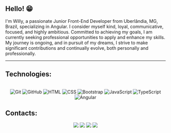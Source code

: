 ## Hello! 😁
I'm Willy, a passionate Junior Front-End Developer from Uberlândia, MG, Brazil, specializing in Angular. I consider myself kind, loyal, communicative, focused, and highly ambitious. Committed to achieving my goals, I am currently seeking professional opportunities to apply and enhance my skills. My journey is ongoing, and in pursuit of my dreams, I strive to make significant contributions and continually evolve, both personally and professionally.
<hr>

## Technologies:
<section align="center"><br>
  <img alt="Git" src="https://img.shields.io/badge/GIT-E44C30?style=for-the-badge&logo=git&logoColor=white">
  <img alt="GitHub" src="https://img.shields.io/badge/GitHub-100000?style=for-the-badge&logo=github&logoColor=white">
  <img alt="HTML" src="https://img.shields.io/badge/HTML5-E34F26?style=for-the-badge&logo=html5&logoColor=white">
  <img alt="CSS" src="https://img.shields.io/badge/CSS3-1572B6?style=for-the-badge&logo=css3&logoColor=white">
  <img alt="Bootstrap" src="https://img.shields.io/badge/Bootstrap-563D7C?style=for-the-badge&logo=bootstrap&logoColor=white">
  <img alt="JavaScript" src="https://img.shields.io/badge/JavaScript-323330?style=for-the-badge&logo=javascript&logoColor=F7DF1E">
  <img alt="TypeScript" src="https://img.shields.io/badge/TypeScript-007ACC?style=for-the-badge&logo=typescript&logoColor=white">
  <img alt="Angular" src="https://img.shields.io/badge/Angular-c3002f?style=for-the-badge&logo=angular&logoColor=white">
 </section>

## Contacts:
<section align="center"> 
  <a href="https://www.facebook.com/WillyNaresse" target="_blank"><img src="https://img.shields.io/badge/-facebook-%231877F2?style=for-the-badge&logo=facebook&logoColor=white" target="_blank"></a>
  <a href="https://www.instagram.com/willynaresse/" target="_blank"><img src="https://img.shields.io/badge/-Instagram-%23833AB4?style=for-the-badge&logo=instagram&logoColor=white" target="_blank"></a>
  <a href="https://www.linkedin.com/in/willy-naresse-l%C3%BAcio-079448253/" target="_blank"><img src="https://img.shields.io/badge/-linkedin-%230072b1?style=for-the-badge&logo=linkedin&logoColor=white" target="_blank"></a>
  <a href="mailto:willnaresse@gmail.com"><img src="https://img.shields.io/badge/-Gmail-%23ff4343?style=for-the-badge&logo=gmail&logoColor=white" target="_blank"></a>
</section>
